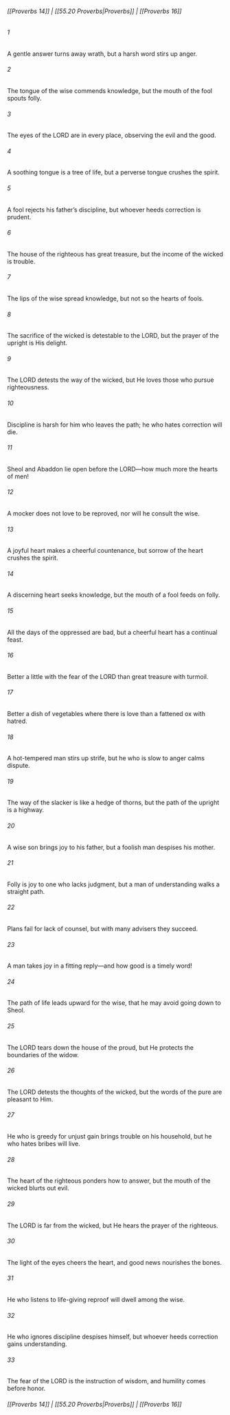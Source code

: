 
###### [[Proverbs 14]] | [[55.20 Proverbs|Proverbs]] | [[Proverbs 16]]

###### 1
A gentle answer turns away wrath, but a harsh word stirs up anger.
###### 2
The tongue of the wise commends knowledge, but the mouth of the fool spouts folly.
###### 3
The eyes of the LORD are in every place, observing the evil and the good.
###### 4
A soothing tongue is a tree of life, but a perverse tongue crushes the spirit.
###### 5
A fool rejects his father’s discipline, but whoever heeds correction is prudent.
###### 6
The house of the righteous has great treasure, but the income of the wicked is trouble.
###### 7
The lips of the wise spread knowledge, but not so the hearts of fools.
###### 8
The sacrifice of the wicked is detestable to the LORD, but the prayer of the upright is His delight.
###### 9
The LORD detests the way of the wicked, but He loves those who pursue righteousness.
###### 10
Discipline is harsh for him who leaves the path; he who hates correction will die.
###### 11
Sheol and Abaddon lie open before the LORD—how much more the hearts of men!
###### 12
A mocker does not love to be reproved, nor will he consult the wise.
###### 13
A joyful heart makes a cheerful countenance, but sorrow of the heart crushes the spirit.
###### 14
A discerning heart seeks knowledge, but the mouth of a fool feeds on folly.
###### 15
All the days of the oppressed are bad, but a cheerful heart has a continual feast.
###### 16
Better a little with the fear of the LORD than great treasure with turmoil.
###### 17
Better a dish of vegetables where there is love than a fattened ox with hatred.
###### 18
A hot-tempered man stirs up strife, but he who is slow to anger calms dispute.
###### 19
The way of the slacker is like a hedge of thorns, but the path of the upright is a highway.
###### 20
A wise son brings joy to his father, but a foolish man despises his mother.
###### 21
Folly is joy to one who lacks judgment, but a man of understanding walks a straight path.
###### 22
Plans fail for lack of counsel, but with many advisers they succeed.
###### 23
A man takes joy in a fitting reply—and how good is a timely word!
###### 24
The path of life leads upward for the wise, that he may avoid going down to Sheol.
###### 25
The LORD tears down the house of the proud, but He protects the boundaries of the widow.
###### 26
The LORD detests the thoughts of the wicked, but the words of the pure are pleasant to Him.
###### 27
He who is greedy for unjust gain brings trouble on his household, but he who hates bribes will live.
###### 28
The heart of the righteous ponders how to answer, but the mouth of the wicked blurts out evil.
###### 29
The LORD is far from the wicked, but He hears the prayer of the righteous.
###### 30
The light of the eyes cheers the heart, and good news nourishes the bones.
###### 31
He who listens to life-giving reproof will dwell among the wise.
###### 32
He who ignores discipline despises himself, but whoever heeds correction gains understanding.
###### 33
The fear of the LORD is the instruction of wisdom, and humility comes before honor.

###### [[Proverbs 14]] | [[55.20 Proverbs|Proverbs]] | [[Proverbs 16]]
